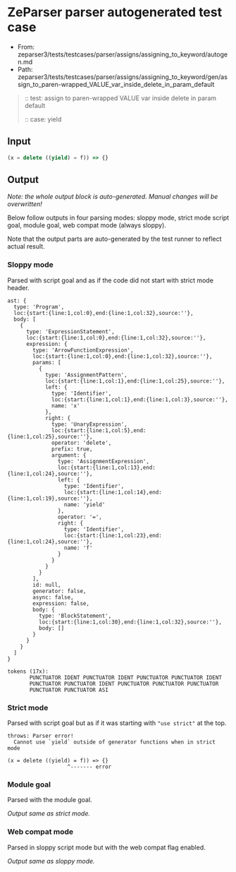 # ZeParser parser autogenerated test case

- From: zeparser3/tests/testcases/parser/assigns/assigning_to_keyword/autogen.md
- Path: zeparser3/tests/testcases/parser/assigns/assigning_to_keyword/gen/assign_to_paren-wrapped_VALUE_var_inside_delete_in_param_default

> :: test: assign to paren-wrapped VALUE var inside delete in param default
>
> :: case: yield

## Input


`````js
(x = delete ((yield) = f)) => {}
`````

## Output

_Note: the whole output block is auto-generated. Manual changes will be overwritten!_

Below follow outputs in four parsing modes: sloppy mode, strict mode script goal, module goal, web compat mode (always sloppy).

Note that the output parts are auto-generated by the test runner to reflect actual result.

### Sloppy mode

Parsed with script goal and as if the code did not start with strict mode header.

`````
ast: {
  type: 'Program',
  loc:{start:{line:1,col:0},end:{line:1,col:32},source:''},
  body: [
    {
      type: 'ExpressionStatement',
      loc:{start:{line:1,col:0},end:{line:1,col:32},source:''},
      expression: {
        type: 'ArrowFunctionExpression',
        loc:{start:{line:1,col:0},end:{line:1,col:32},source:''},
        params: [
          {
            type: 'AssignmentPattern',
            loc:{start:{line:1,col:1},end:{line:1,col:25},source:''},
            left: {
              type: 'Identifier',
              loc:{start:{line:1,col:1},end:{line:1,col:3},source:''},
              name: 'x'
            },
            right: {
              type: 'UnaryExpression',
              loc:{start:{line:1,col:5},end:{line:1,col:25},source:''},
              operator: 'delete',
              prefix: true,
              argument: {
                type: 'AssignmentExpression',
                loc:{start:{line:1,col:13},end:{line:1,col:24},source:''},
                left: {
                  type: 'Identifier',
                  loc:{start:{line:1,col:14},end:{line:1,col:19},source:''},
                  name: 'yield'
                },
                operator: '=',
                right: {
                  type: 'Identifier',
                  loc:{start:{line:1,col:23},end:{line:1,col:24},source:''},
                  name: 'f'
                }
              }
            }
          }
        ],
        id: null,
        generator: false,
        async: false,
        expression: false,
        body: {
          type: 'BlockStatement',
          loc:{start:{line:1,col:30},end:{line:1,col:32},source:''},
          body: []
        }
      }
    }
  ]
}

tokens (17x):
       PUNCTUATOR IDENT PUNCTUATOR IDENT PUNCTUATOR PUNCTUATOR IDENT
       PUNCTUATOR PUNCTUATOR IDENT PUNCTUATOR PUNCTUATOR PUNCTUATOR
       PUNCTUATOR PUNCTUATOR ASI
`````

### Strict mode

Parsed with script goal but as if it was starting with `"use strict"` at the top.

`````
throws: Parser error!
  Cannot use `yield` outside of generator functions when in strict mode

(x = delete ((yield) = f)) => {}
                   ^------- error
`````


### Module goal

Parsed with the module goal.

_Output same as strict mode._

### Web compat mode

Parsed in sloppy script mode but with the web compat flag enabled.

_Output same as sloppy mode._
